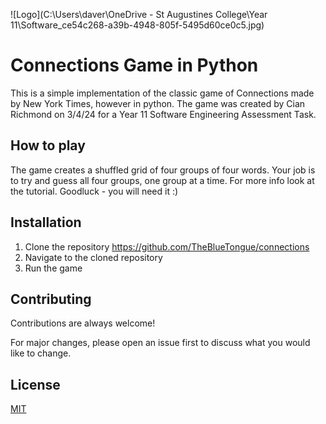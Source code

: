 
![Logo](C:\Users\daver\OneDrive - St Augustines College\Year 11\Software\_ce54c268-a39b-4948-805f-5495d60ce0c5.jpg)


# Connections Game in Python

This is a simple implementation of the classic game of Connections made by New York Times, however in python. The game was created by Cian Richmond on 3/4/24 for a Year 11 Software Engineering Assessment Task.


## How to play


The game creates a shuffled grid of four groups of four words. Your job is to try and guess all four groups, one group at a time. For more info look at the tutorial. Goodluck - you will need it :)

## Installation

1. Clone the repository https://github.com/TheBlueTongue/connections
2. Navigate to the cloned repository
3. Run the game
## Contributing

Contributions are always welcome!

For major changes, please open an issue first to discuss what you would like to change.


## License

[MIT](https://choosealicense.com/licenses/mit/)

